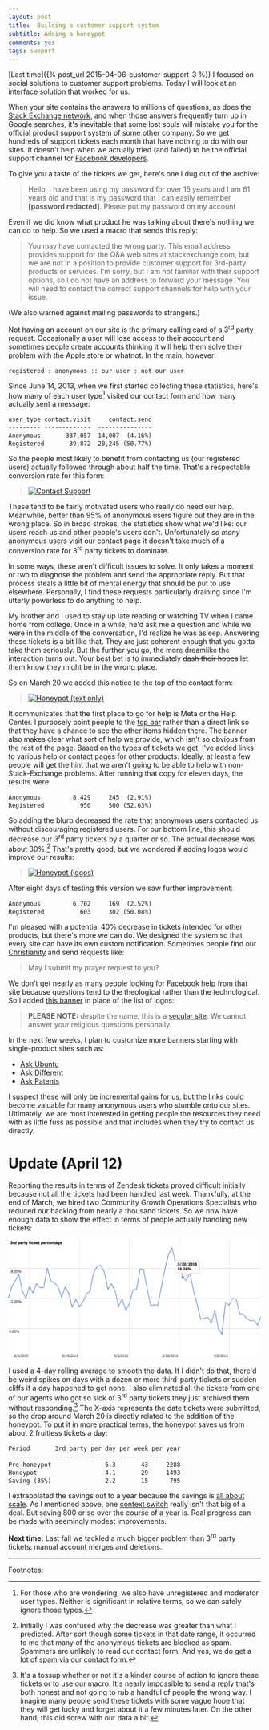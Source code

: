 ```yaml
---
layout: post
title:  Building a customer support system
subtitle: Adding a honeypot
comments: yes
tags: support
---
```


[Last time]({% post_url 2015-04-06-customer-support-3 %}) I focused on
social solutions to customer support problems. Today I will look at an
interface solution that worked for us.

When your site contains the answers to millions of questions, as does
the [Stack Exchange network](http://stackexchange.com/sites#answers),
and when those answers frequently turn up in Google searches, it's
inevitable that some lost souls will mistake you for the official
product support system of some other company. So we get hundreds of
support tickets each month that have nothing to do with our sites. It
doesn't help when we actually tried (and failed) to be the official
support channel for
[Facebook developers](http://blog.stackoverflow.com/2011/08/facebook-stackoverflow/).

To give you a taste of the tickets we get, here's one I dug out of the
archive:

> Hello, I have been using my password for over 15 years and I am 61
> years old and that is my password that I can easily remember
> **[password redacted]**. Please put my password on my account

Even if we did know what product he was talking about there's nothing
we can do to help. So we used a macro that sends this reply:

> You may have contacted the wrong party. This email address provides
> support for the Q&A web sites at stackexchange.com, but we are not
> in a position to provide customer support for 3rd-party products or
> services. I'm sorry, but I am not familiar with their support
> options, so I do not have an address to forward your message. You
> will need to contact the correct support channels for help with your
> issue.

(We also warned against mailing passwords to strangers.)

Not having an account on our site is the primary calling card of a
3<sup>rd</sup> party request. Occasionally a user will lose access to
their account and sometimes people create accounts thinking it will
help them solve their problem with the Apple store or whatnot. In the
main, however:

    registered : anonymous :: our user : not our user

Since June 14, 2013, when we first started collecting these
statistics, here's how many of each user type[^1] visited our contact form
and how many actually sent a message:

    user_type contact.visit     contact.send
    --------- -------------  ---------------
    Anonymous       337,057  14,007  (4.16%) 
    Registered       39,872  20,245 (50.77%)

So the people most likely to benefit from contacting us (our
registered users) actually followed through about half the
time. That's a respectable conversion rate for this form:

> [![Contact Support](http://i.stack.imgur.com/GMlAl.png)](http://meta.stackexchange.com/contact)

These tend to be fairly motivated users who really do need our
help. Meanwhile, better than 95% of anonymous users figure out they
are in the wrong place. So in broad strokes, the statistics show what
we'd like: our users reach us and other people's users
don't. Unfortunately _so many_ anonymous users visit our contact page
it doesn't take much of a conversion rate for 3<sup>rd</sup> party
tickets to dominate.

In some ways, these aren't difficult issues to solve. It only takes a
moment or two to diagnose the problem and send the appropriate
reply. But that process steals a little bit of mental energy that
should be put to use elsewhere. Personally, I find these requests
particularly draining since I'm utterly powerless to do anything to
help. 

My brother and I used to stay up late reading or watching TV when I
came home from college. Once in a while, he'd ask me a question and
while we were in the middle of the conversation, I'd realize he was
asleep. Answering these tickets is a bit like that. They are just
coherent enough that you gotta take them seriously. But the further
you go, the more dreamlike the interaction turns out. Your best bet is
to immediately <strike>dash their hopes</strike> let them know they
might be in the wrong place.

So on March 20 we added this notice to the top of the contact form:

> [![Honeypot (text only)](http://i.stack.imgur.com/R6B3F.png)](http://meta.stackexchange.com/contact)

It communicates that the first place to go for help is Meta or the
Help Center. I purposely point people to the
[top bar](http://blog.stackoverflow.com/2013/12/a-new-top-bar-for-stack-exchange/)
rather than a direct link so that they have a chance to see the other
items hidden there. The banner also makes clear what sort of help we
provide, which isn't so obvious from the rest of the page. Based on
the types of tickets we get, I've added links to various help or
contact pages for other products. Ideally, at least a few people will
get the hint that we aren't going to be able to help with
non-Stack-Exchange problems. After running that copy for eleven days,
the results were:

    Anonymous         8,429     245  (2.91%)
    Registered          950     500 (52.63%)

So adding the blurb decreased the rate that anonymous users contacted
us without discouraging registered users. For our bottom line, this
should decrease our 3<sup>rd</sup> party tickets by a quarter or
so. The actual decrease was about 30%.[^2] That's pretty good, but
we wondered if adding logos would improve our results:

> [![Honeypot (logos)](http://i.stack.imgur.com/rAcwz.png)](http://meta.stackexchange.com/contact)

After eight days of testing this version we saw further improvement:

    Anonymous         6,702     169  (2.52%)
    Registered          603     302 (50.08%)

I'm pleased with a potential 40% decrease in tickets intended for
other products, but there's more we can do. We designed the system so
that every site can have its own custom notification. Sometimes people
find our [Christianity](http://christianity.stackexchange.com) and
send requests like:

> May I submit my prayer request to you?

We don't get nearly as many people looking for Facebook help from that
site because questions tend to the theological rather than the
technological. So I added
[this banner](http://christianity.stackexchange.com/contact) in place
of the list of logos:

> **PLEASE NOTE:** despite the name, this is a
> [secular site](http://meta.christianity.stackexchange.com/questions/193/brothers-we-are-not-christians). We
> cannot answer your religious questions personally.

In the next few weeks, I plan to customize more banners starting with
single-product sites such as:

* [Ask Ubuntu](http://askubuntu.com/contact)
* [Ask Different](http://apple.stackexchange.com/contact)
* [Ask Patents](http://patents.stackexchange.com/contact)

I suspect these will only be incremental gains for us, but the links
could become valuable for many anonymous users who stumble onto our
sites. Ultimately, we are most interested in getting people the
resources they need with as little fuss as possible and that includes
when they try to contact us directly.

# Update (April 12)

Reporting the results in terms of Zendesk tickets proved difficult
initially because not all the tickets had been handled last
week. Thankfully, at the end of March, we hired two Community Growth
Operations Specialists who reduced our backlog from nearly a thousand
tickets. So we now have enough data to show the effect in terms of
people actually handling new tickets:

![Rate of third-party tickets](/images/3rd_party-rate.png)

I used a 4-day rolling average to smooth the data. If I didn't do
that, there'd be weird spikes on days with a dozen or more third-party
tickets or sudden cliffs if a day happened to get none. I also
eliminated all the tickets from one of our agents who got so sick of
3<sup>rd</sup> party tickets they just archived them without
responding.[^3] The X-axis represents the date tickets were submitted,
so the drop around March 20 is directly related to the addition of the
honeypot. To put it in more practical terms, the honeypot saves us
from about 2 fruitless tickets a day:

    Period       3rd party per day per week per year
    ------------ ----------------- -------- --------
    Pre-honeypot               6.3       43     2288
    Honeypot                   4.1       29     1493
    Saving (35%)               2.2       15      795

I extrapolated the savings out to a year because the savings is
[all about scale](http://meta.stackoverflow.com/questions/251175/stack-overflow-is-not-yet-a-vast-wasteland-a-history-of-moderator-tooling). As
I mentioned above, one
[context switch](http://www.joelonsoftware.com/articles/fog0000000022.html)
really isn't that big of a deal. But saving 800 or so over the course
of a year is. Real progress can be made with seemingly modest
improvements.

**Next time:** Last fall we tackled a much bigger problem than
  3<sup>rd</sup> party tickets: manual account merges and deletions.


---

Footnotes:

[^1]: For those who are wondering, we also have unregistered and
      moderator user types. Neither is significant in relative terms,
      so we can safely ignore those types.

[^2]: Initially I was confused why the decrease was greater than what
      I predicted. After sort though some tickets in that date range,
      it occurred to me that many of the anonymous tickets are blocked
      as spam. Spammers are unlikely to read our contact form. And
      yes, we do get a lot of spam via our contact form.

[^3]: It's a tossup whether or not it's a kinder course of action to
      ignore these tickets or to use our macro. It's nearly impossible
      to send a reply that's both honest and not going to rub a
      handful of people the wrong way. I imagine many people send
      these tickets with some vague hope that they will get lucky and
      forget about it a few minutes later. On the other hand, this did
      screw with our data a bit.

<!--  LocalWords:  Zendesk LocalWords login Shog heyer  wikipedia api
 -->
<!--  LocalWords:  Spolsky's html OpenID unbanned Uber Uber's uber
 -->
<!--  LocalWords:  http png stackexchange url
 -->
